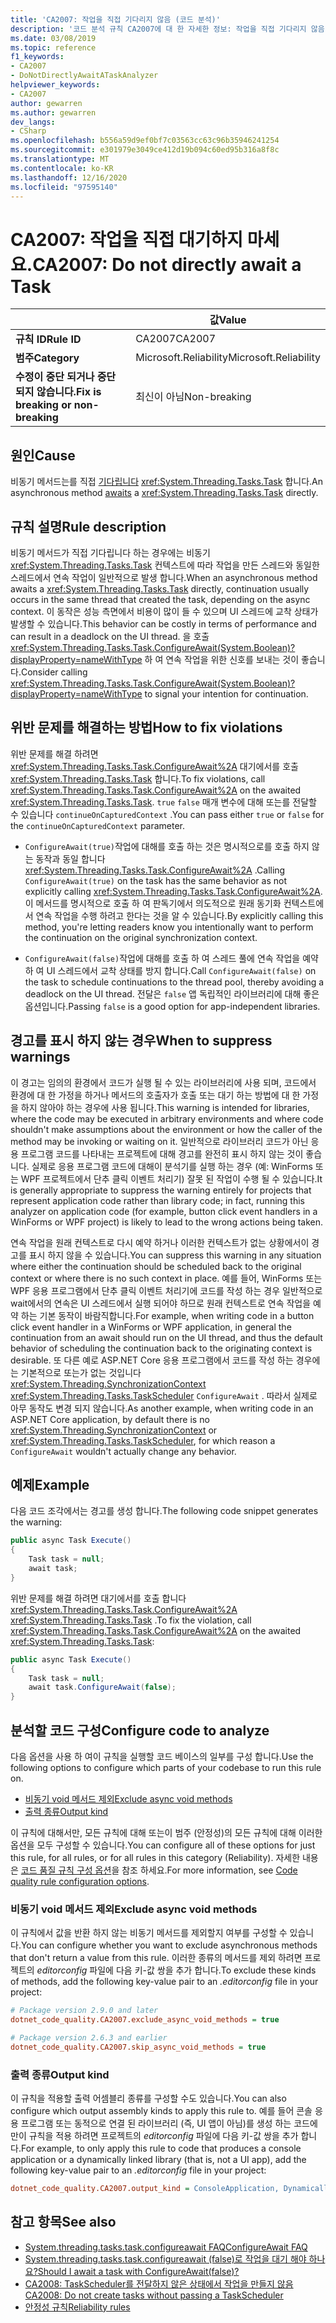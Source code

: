 ```yaml
---
title: 'CA2007: 작업을 직접 기다리지 않음 (코드 분석)'
description: '코드 분석 규칙 CA2007에 대 한 자세한 정보: 작업을 직접 기다리지 않음'
ms.date: 03/08/2019
ms.topic: reference
f1_keywords:
- CA2007
- DoNotDirectlyAwaitATaskAnalyzer
helpviewer_keywords:
- CA2007
author: gewarren
ms.author: gewarren
dev_langs:
- CSharp
ms.openlocfilehash: b556a59d9ef0bf7c03563cc63c96b35946241254
ms.sourcegitcommit: e301979e3049ce412d19b094c60ed95b316a8f8c
ms.translationtype: MT
ms.contentlocale: ko-KR
ms.lasthandoff: 12/16/2020
ms.locfileid: "97595140"
---
```

# <a name="ca2007-do-not-directly-await-a-task"></a><span data-ttu-id="4ffcd-103">CA2007: 작업을 직접 대기하지 마세요.</span><span class="sxs-lookup"><span data-stu-id="4ffcd-103">CA2007: Do not directly await a Task</span></span>

| | <span data-ttu-id="4ffcd-104">값</span><span class="sxs-lookup"><span data-stu-id="4ffcd-104">Value</span></span> |
|-|-|
| <span data-ttu-id="4ffcd-105">**규칙 ID**</span><span class="sxs-lookup"><span data-stu-id="4ffcd-105">**Rule ID**</span></span> |<span data-ttu-id="4ffcd-106">CA2007</span><span class="sxs-lookup"><span data-stu-id="4ffcd-106">CA2007</span></span>|
| <span data-ttu-id="4ffcd-107">**범주**</span><span class="sxs-lookup"><span data-stu-id="4ffcd-107">**Category**</span></span> |<span data-ttu-id="4ffcd-108">Microsoft.Reliability</span><span class="sxs-lookup"><span data-stu-id="4ffcd-108">Microsoft.Reliability</span></span>|
| <span data-ttu-id="4ffcd-109">**수정이 중단 되거나 중단 되지 않습니다.**</span><span class="sxs-lookup"><span data-stu-id="4ffcd-109">**Fix is breaking or non-breaking**</span></span> |<span data-ttu-id="4ffcd-110">최신이 아님</span><span class="sxs-lookup"><span data-stu-id="4ffcd-110">Non-breaking</span></span>|

## <a name="cause"></a><span data-ttu-id="4ffcd-111">원인</span><span class="sxs-lookup"><span data-stu-id="4ffcd-111">Cause</span></span>

<span data-ttu-id="4ffcd-112">비동기 메서드는를 직접 [기다립니다](../../../csharp/language-reference/operators/await.md) <xref:System.Threading.Tasks.Task> 합니다.</span><span class="sxs-lookup"><span data-stu-id="4ffcd-112">An asynchronous method [awaits](../../../csharp/language-reference/operators/await.md) a <xref:System.Threading.Tasks.Task> directly.</span></span>

## <a name="rule-description"></a><span data-ttu-id="4ffcd-113">규칙 설명</span><span class="sxs-lookup"><span data-stu-id="4ffcd-113">Rule description</span></span>

<span data-ttu-id="4ffcd-114">비동기 메서드가 직접 기다립니다 하는 경우에는 비동기 <xref:System.Threading.Tasks.Task> 컨텍스트에 따라 작업을 만든 스레드와 동일한 스레드에서 연속 작업이 일반적으로 발생 합니다.</span><span class="sxs-lookup"><span data-stu-id="4ffcd-114">When an asynchronous method awaits a <xref:System.Threading.Tasks.Task> directly, continuation usually occurs in the same thread that created the task, depending on the async context.</span></span> <span data-ttu-id="4ffcd-115">이 동작은 성능 측면에서 비용이 많이 들 수 있으며 UI 스레드에 교착 상태가 발생할 수 있습니다.</span><span class="sxs-lookup"><span data-stu-id="4ffcd-115">This behavior can be costly in terms of performance and can result in a deadlock on the UI thread.</span></span> <span data-ttu-id="4ffcd-116">을 호출 <xref:System.Threading.Tasks.Task.ConfigureAwait(System.Boolean)?displayProperty=nameWithType> 하 여 연속 작업을 위한 신호를 보내는 것이 좋습니다.</span><span class="sxs-lookup"><span data-stu-id="4ffcd-116">Consider calling <xref:System.Threading.Tasks.Task.ConfigureAwait(System.Boolean)?displayProperty=nameWithType> to signal your intention for continuation.</span></span>

## <a name="how-to-fix-violations"></a><span data-ttu-id="4ffcd-117">위반 문제를 해결하는 방법</span><span class="sxs-lookup"><span data-stu-id="4ffcd-117">How to fix violations</span></span>

<span data-ttu-id="4ffcd-118">위반 문제를 해결 하려면 <xref:System.Threading.Tasks.Task.ConfigureAwait%2A> 대기에서를 호출 <xref:System.Threading.Tasks.Task> 합니다.</span><span class="sxs-lookup"><span data-stu-id="4ffcd-118">To fix violations, call <xref:System.Threading.Tasks.Task.ConfigureAwait%2A> on the awaited <xref:System.Threading.Tasks.Task>.</span></span> <span data-ttu-id="4ffcd-119">`true` `false` 매개 변수에 대해 또는를 전달할 수 있습니다 `continueOnCapturedContext` .</span><span class="sxs-lookup"><span data-stu-id="4ffcd-119">You can pass either `true` or `false` for the `continueOnCapturedContext` parameter.</span></span>

- <span data-ttu-id="4ffcd-120">`ConfigureAwait(true)`작업에 대해를 호출 하는 것은 명시적으로를 호출 하지 않는 동작과 동일 합니다 <xref:System.Threading.Tasks.Task.ConfigureAwait%2A> .</span><span class="sxs-lookup"><span data-stu-id="4ffcd-120">Calling `ConfigureAwait(true)` on the task has the same behavior as not explicitly calling <xref:System.Threading.Tasks.Task.ConfigureAwait%2A>.</span></span> <span data-ttu-id="4ffcd-121">이 메서드를 명시적으로 호출 하 여 판독기에서 의도적으로 원래 동기화 컨텍스트에서 연속 작업을 수행 하려고 한다는 것을 알 수 있습니다.</span><span class="sxs-lookup"><span data-stu-id="4ffcd-121">By explicitly calling this method, you're letting readers know you intentionally want to perform the continuation on the original synchronization context.</span></span>

- <span data-ttu-id="4ffcd-122">`ConfigureAwait(false)`작업에 대해를 호출 하 여 스레드 풀에 연속 작업을 예약 하 여 UI 스레드에서 교착 상태를 방지 합니다.</span><span class="sxs-lookup"><span data-stu-id="4ffcd-122">Call `ConfigureAwait(false)` on the task to schedule continuations to the thread pool, thereby avoiding a deadlock on the UI thread.</span></span> <span data-ttu-id="4ffcd-123">전달은 `false` 앱 독립적인 라이브러리에 대해 좋은 옵션입니다.</span><span class="sxs-lookup"><span data-stu-id="4ffcd-123">Passing `false` is a good option for app-independent libraries.</span></span>

## <a name="when-to-suppress-warnings"></a><span data-ttu-id="4ffcd-124">경고를 표시 하지 않는 경우</span><span class="sxs-lookup"><span data-stu-id="4ffcd-124">When to suppress warnings</span></span>

<span data-ttu-id="4ffcd-125">이 경고는 임의의 환경에서 코드가 실행 될 수 있는 라이브러리에 사용 되며, 코드에서 환경에 대 한 가정을 하거나 메서드의 호출자가 호출 또는 대기 하는 방법에 대 한 가정을 하지 않아야 하는 경우에 사용 됩니다.</span><span class="sxs-lookup"><span data-stu-id="4ffcd-125">This warning is intended for libraries, where the code may be executed in arbitrary environments and where code shouldn't make assumptions about the environment or how the caller of the method may be invoking or waiting on it.</span></span> <span data-ttu-id="4ffcd-126">일반적으로 라이브러리 코드가 아닌 응용 프로그램 코드를 나타내는 프로젝트에 대해 경고를 완전히 표시 하지 않는 것이 좋습니다. 실제로 응용 프로그램 코드에 대해이 분석기를 실행 하는 경우 (예: WinForms 또는 WPF 프로젝트에서 단추 클릭 이벤트 처리기) 잘못 된 작업이 수행 될 수 있습니다.</span><span class="sxs-lookup"><span data-stu-id="4ffcd-126">It is generally appropriate to suppress the warning entirely for projects that represent application code rather than library code; in fact, running this analyzer on application code (for example, button click event handlers in a WinForms or WPF project) is likely to lead to the wrong actions being taken.</span></span>

<span data-ttu-id="4ffcd-127">연속 작업을 원래 컨텍스트로 다시 예약 하거나 이러한 컨텍스트가 없는 상황에서이 경고를 표시 하지 않을 수 있습니다.</span><span class="sxs-lookup"><span data-stu-id="4ffcd-127">You can suppress this warning in any situation where either the continuation should be scheduled back to the original context or where there is no such context in place.</span></span> <span data-ttu-id="4ffcd-128">예를 들어, WinForms 또는 WPF 응용 프로그램에서 단추 클릭 이벤트 처리기에 코드를 작성 하는 경우 일반적으로 wait에서의 연속은 UI 스레드에서 실행 되어야 하므로 원래 컨텍스트로 연속 작업을 예약 하는 기본 동작이 바람직합니다.</span><span class="sxs-lookup"><span data-stu-id="4ffcd-128">For example, when writing code in a button click event handler in a WinForms or WPF application, in general the continuation from an await should run on the UI thread, and thus the default behavior of scheduling the continuation back to the originating context is desirable.</span></span> <span data-ttu-id="4ffcd-129">또 다른 예로 ASP.NET Core 응용 프로그램에서 코드를 작성 하는 경우에는 기본적으로 또는가 없는 것입니다 <xref:System.Threading.SynchronizationContext> <xref:System.Threading.Tasks.TaskScheduler> `ConfigureAwait` . 따라서 실제로 아무 동작도 변경 되지 않습니다.</span><span class="sxs-lookup"><span data-stu-id="4ffcd-129">As another example, when writing code in an ASP.NET Core application, by default there is no <xref:System.Threading.SynchronizationContext> or <xref:System.Threading.Tasks.TaskScheduler>, for which reason a `ConfigureAwait` wouldn't actually change any behavior.</span></span>

## <a name="example"></a><span data-ttu-id="4ffcd-130">예제</span><span class="sxs-lookup"><span data-stu-id="4ffcd-130">Example</span></span>

<span data-ttu-id="4ffcd-131">다음 코드 조각에서는 경고를 생성 합니다.</span><span class="sxs-lookup"><span data-stu-id="4ffcd-131">The following code snippet generates the warning:</span></span>

```csharp
public async Task Execute()
{
    Task task = null;
    await task;
}
```

<span data-ttu-id="4ffcd-132">위반 문제를 해결 하려면 대기에서를 호출 합니다 <xref:System.Threading.Tasks.Task.ConfigureAwait%2A> <xref:System.Threading.Tasks.Task> .</span><span class="sxs-lookup"><span data-stu-id="4ffcd-132">To fix the violation, call <xref:System.Threading.Tasks.Task.ConfigureAwait%2A> on the awaited <xref:System.Threading.Tasks.Task>:</span></span>

```csharp
public async Task Execute()
{
    Task task = null;
    await task.ConfigureAwait(false);
}
```

## <a name="configure-code-to-analyze"></a><span data-ttu-id="4ffcd-133">분석할 코드 구성</span><span class="sxs-lookup"><span data-stu-id="4ffcd-133">Configure code to analyze</span></span>

<span data-ttu-id="4ffcd-134">다음 옵션을 사용 하 여이 규칙을 실행할 코드 베이스의 일부를 구성 합니다.</span><span class="sxs-lookup"><span data-stu-id="4ffcd-134">Use the following options to configure which parts of your codebase to run this rule on.</span></span>

- [<span data-ttu-id="4ffcd-135">비동기 void 메서드 제외</span><span class="sxs-lookup"><span data-stu-id="4ffcd-135">Exclude async void methods</span></span>](#exclude-async-void-methods)
- [<span data-ttu-id="4ffcd-136">출력 종류</span><span class="sxs-lookup"><span data-stu-id="4ffcd-136">Output kind</span></span>](#output-kind)

<span data-ttu-id="4ffcd-137">이 규칙에 대해서만, 모든 규칙에 대해 또는이 범주 (안정성)의 모든 규칙에 대해 이러한 옵션을 모두 구성할 수 있습니다.</span><span class="sxs-lookup"><span data-stu-id="4ffcd-137">You can configure all of these options for just this rule, for all rules, or for all rules in this category (Reliability).</span></span> <span data-ttu-id="4ffcd-138">자세한 내용은 [코드 품질 규칙 구성 옵션](../code-quality-rule-options.md)을 참조 하세요.</span><span class="sxs-lookup"><span data-stu-id="4ffcd-138">For more information, see [Code quality rule configuration options](../code-quality-rule-options.md).</span></span>

### <a name="exclude-async-void-methods"></a><span data-ttu-id="4ffcd-139">비동기 void 메서드 제외</span><span class="sxs-lookup"><span data-stu-id="4ffcd-139">Exclude async void methods</span></span>

<span data-ttu-id="4ffcd-140">이 규칙에서 값을 반환 하지 않는 비동기 메서드를 제외할지 여부를 구성할 수 있습니다.</span><span class="sxs-lookup"><span data-stu-id="4ffcd-140">You can configure whether you want to exclude asynchronous methods that don't return a value from this rule.</span></span> <span data-ttu-id="4ffcd-141">이러한 종류의 메서드를 제외 하려면 프로젝트의 *editorconfig* 파일에 다음 키-값 쌍을 추가 합니다.</span><span class="sxs-lookup"><span data-stu-id="4ffcd-141">To exclude these kinds of methods, add the following key-value pair to an *.editorconfig* file in your project:</span></span>

```ini
# Package version 2.9.0 and later
dotnet_code_quality.CA2007.exclude_async_void_methods = true

# Package version 2.6.3 and earlier
dotnet_code_quality.CA2007.skip_async_void_methods = true
```

### <a name="output-kind"></a><span data-ttu-id="4ffcd-142">출력 종류</span><span class="sxs-lookup"><span data-stu-id="4ffcd-142">Output kind</span></span>

<span data-ttu-id="4ffcd-143">이 규칙을 적용할 출력 어셈블리 종류를 구성할 수도 있습니다.</span><span class="sxs-lookup"><span data-stu-id="4ffcd-143">You can also configure which output assembly kinds to apply this rule to.</span></span> <span data-ttu-id="4ffcd-144">예를 들어 콘솔 응용 프로그램 또는 동적으로 연결 된 라이브러리 (즉, UI 앱이 아님)를 생성 하는 코드에만이 규칙을 적용 하려면 프로젝트의 *editorconfig* 파일에 다음 키-값 쌍을 추가 합니다.</span><span class="sxs-lookup"><span data-stu-id="4ffcd-144">For example, to only apply this rule to code that produces a console application or a dynamically linked library (that is, not a UI app), add the following key-value pair to an *.editorconfig* file in your project:</span></span>

```ini
dotnet_code_quality.CA2007.output_kind = ConsoleApplication, DynamicallyLinkedLibrary
```

## <a name="see-also"></a><span data-ttu-id="4ffcd-145">참고 항목</span><span class="sxs-lookup"><span data-stu-id="4ffcd-145">See also</span></span>

- [<span data-ttu-id="4ffcd-146">System.threading.tasks.task.configureawait FAQ</span><span class="sxs-lookup"><span data-stu-id="4ffcd-146">ConfigureAwait FAQ</span></span>](https://devblogs.microsoft.com/dotnet/configureawait-faq/)
- [<span data-ttu-id="4ffcd-147">System.threading.tasks.task.configureawait (false)로 작업을 대기 해야 하나요?</span><span class="sxs-lookup"><span data-stu-id="4ffcd-147">Should I await a task with ConfigureAwait(false)?</span></span>](https://github.com/Microsoft/vs-threading/blob/master/doc/cookbook_vs.md#should-i-await-a-task-with-configureawaitfalse)
- [<span data-ttu-id="4ffcd-148">CA2008: TaskScheduler를 전달하지 않은 상태에서 작업을 만들지 않음</span><span class="sxs-lookup"><span data-stu-id="4ffcd-148">CA2008: Do not create tasks without passing a TaskScheduler</span></span>](ca2008.md)
- [<span data-ttu-id="4ffcd-149">안정성 규칙</span><span class="sxs-lookup"><span data-stu-id="4ffcd-149">Reliability rules</span></span>](reliability-warnings.md)
